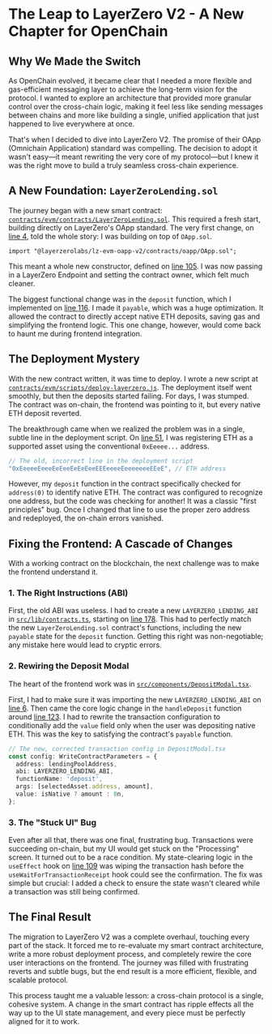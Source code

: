 # The Leap to LayerZero V2 - A New Chapter for OpenChain

## Why We Made the Switch

As OpenChain evolved, it became clear that I needed a more flexible and gas-efficient messaging layer to achieve the long-term vision for the protocol. I wanted to explore an architecture that provided more granular control over the cross-chain logic, making it feel less like sending messages between chains and more like building a single, unified application that just happened to live everywhere at once.

That's when I decided to dive into LayerZero V2. The promise of their OApp (Omnichain Application) standard was compelling. The decision to adopt it wasn't easy—it meant rewriting the very core of my protocol—but I knew it was the right move to build a truly seamless cross-chain experience.

## A New Foundation: `LayerZeroLending.sol`

The journey began with a new smart contract: [`contracts/evm/contracts/LayerZeroLending.sol`](contracts/evm/contracts/LayerZeroLending.sol). This required a fresh start, building directly on LayerZero's OApp standard. The very first change, on [line 4](contracts/evm/contracts/LayerZeroLending.sol#L4), told the whole story: I was building on top of `OApp.sol`.

```solidity
import "@layerzerolabs/lz-evm-oapp-v2/contracts/oapp/OApp.sol";
```

This meant a whole new constructor, defined on [line 105](contracts/evm/contracts/LayerZeroLending.sol#L105). I was now passing in a LayerZero Endpoint and setting the contract owner, which felt much cleaner.

The biggest functional change was in the `deposit` function, which I implemented on [line 116](contracts/evm/contracts/LayerZeroLending.sol#L116). I made it `payable`, which was a huge optimization. It allowed the contract to directly accept native ETH deposits, saving gas and simplifying the frontend logic. This one change, however, would come back to haunt me during frontend integration.

## The Deployment Mystery

With the new contract written, it was time to deploy. I wrote a new script at [`contracts/evm/scripts/deploy-layerzero.js`](contracts/evm/scripts/deploy-layerzero.js). The deployment itself went smoothly, but then the deposits started failing. For days, I was stumped. The contract was on-chain, the frontend was pointing to it, but every native ETH deposit reverted.

The breakthrough came when we realized the problem was in a single, subtle line in the deployment script. On [line 51](contracts/evm/scripts/deploy-layerzero.js#L51), I was registering ETH as a supported asset using the conventional `0xEeeee...` address.

```javascript
// The old, incorrect line in the deployment script
"0xEeeeeEeeeEeEeeEeEeEeeEEEeeeeEeeeeeeeEEeE", // ETH address
```

However, my `deposit` function in the contract specifically checked for `address(0)` to identify native ETH. The contract was configured to recognize one address, but the code was checking for another! It was a classic "first principles" bug. Once I changed that line to use the proper zero address and redeployed, the on-chain errors vanished.

## Fixing the Frontend: A Cascade of Changes

With a working contract on the blockchain, the next challenge was to make the frontend understand it.

### 1. The Right Instructions (ABI)

First, the old ABI was useless. I had to create a new `LAYERZERO_LENDING_ABI` in [`src/lib/contracts.ts`](src/lib/contracts.ts), starting on [line 178](src/lib/contracts.ts#L178). This had to perfectly match the new `LayerZeroLending.sol` contract's functions, including the new `payable` state for the `deposit` function. Getting this right was non-negotiable; any mistake here would lead to cryptic errors.

### 2. Rewiring the Deposit Modal

The heart of the frontend work was in [`src/components/DepositModal.tsx`](src/components/DepositModal.tsx).

First, I had to make sure it was importing the new `LAYERZERO_LENDING_ABI` on [line 6](src/components/DepositModal.tsx#L6). Then came the core logic change in the `handleDeposit` function around [line 123](src/components/DepositModal.tsx#L123). I had to rewrite the transaction configuration to conditionally add the `value` field only when the user was depositing native ETH. This was the key to satisfying the contract's `payable` function.

```typescript
// The new, corrected transaction config in DepositModal.tsx
const config: WriteContractParameters = {
  address: lendingPoolAddress,
  abi: LAYERZERO_LENDING_ABI,
  functionName: 'deposit',
  args: [selectedAsset.address, amount],
  value: isNative ? amount : 0n,
};
```

### 3. The "Stuck UI" Bug

Even after all that, there was one final, frustrating bug. Transactions were succeeding on-chain, but my UI would get stuck on the "Processing" screen. It turned out to be a race condition. My state-clearing logic in the `useEffect` hook on [line 109](src/components/DepositModal.tsx#L109) was wiping the transaction hash before the `useWaitForTransactionReceipt` hook could see the confirmation. The fix was simple but crucial: I added a check to ensure the state wasn't cleared while a transaction was still being confirmed.

## The Final Result

The migration to LayerZero V2 was a complete overhaul, touching every part of the stack. It forced me to re-evaluate my smart contract architecture, write a more robust deployment process, and completely rewire the core user interactions on the frontend. The journey was filled with frustrating reverts and subtle bugs, but the end result is a more efficient, flexible, and scalable protocol.

This process taught me a valuable lesson: a cross-chain protocol is a single, cohesive system. A change in the smart contract has ripple effects all the way up to the UI state management, and every piece must be perfectly aligned for it to work.
